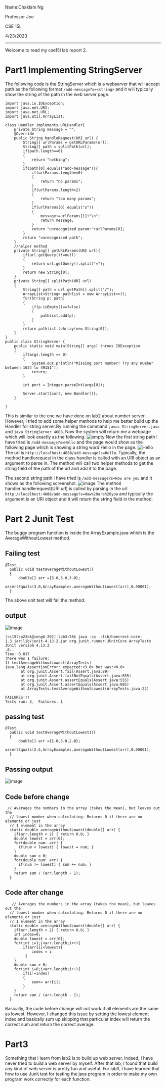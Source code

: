 >
Name:Chaklam Ng
>
Professor Joe
>
CSE 15L
>
4/23/2023
>
___
Welcome to read my cse15l lab report 2.
>
# Part1 Implementing StringServer
>
The following code is the StringServer which is a webserver that will accept path as the following format `/add-message?s=<string>` and it will typically show the string of the path in the web server page.

```
import java.io.IOException;
import java.net.URI;
import java.net.URL;
import java.util.ArrayList;

class Handler implements URLHandler{
    private String message = "";
    @Override
    public String handleRequest(URI url) {
        String[] urlParams = getURLParams(url);
        String[] path = splitPath(url);
        if(path.length==0)
        {
            return "nothing";
        }
        if(path[0].equals("add-message")){
            if(urlParams.length==0)
            {
                return "no params";
            }
            if(urlParams.length>2)
            {
                return "too many params";
            }
            if(urlParams[0].equals("s"))
            {
                message+=urlParams[1]+"\n";
                return message;
            }
            return "unrecognized param:"+urlParams[0];
        }
        return "unrecognized path";
    }
    //helper method
    private String[] getURLParams(URI url){
        if(url.getQuery()!=null)
        {
            return url.getQuery().split("=");
        }
        return new String[0];
    }
    private String[] splitPath(URI url)
    {
        String[] path = url.getPath().split("/");
        ArrayList<String> pathlist = new ArrayList<>();
        for(String p: path)
        {
            if(p.isEmpty()==false)
            {
                pathlist.add(p);
            }
        }
        return pathlist.toArray(new String[0]);
    }
}
public class StringServer {
    public static void main(String[] args) throws IOException
    {
        if(args.length == 0)
        {
            System.out.println("Missing port number! Try any number between 1024 to 49151");
            return;
        }

        int port = Integer.parseInt(args[0]);

        Server.start(port, new Handler());
    }

}
```


This is similar to the one we have done on lab2 about number server. However, I tried to add some helper methods to help me better build up the Handler for string server.By running the command `javac StringServer.java` and `java StringServer 4688`. Now the system will return me a webpage which will look exactly as the following.
![empty](emptypage.png)
Now the first string path I have tried is `/add-message?s=Hello` and the page would show as the following page which is showing a string word Hello in the page.
![Hello](hellopage.png)
The url is `http://localhost:4688/add-message?s=Hello`. Typically, the method handlerequest in the class handler is called with an URI object as an argument to parse in. The method will call two helper methods to get the string field of the path of the url and add it to the page.

The second string path i have tried is `/add-message?s=How are you` and it shows as the following screenshot.
![image](howpage.png)
The method handler.handlerequest(URI url) is called by parsing in the url `http://localhost:4688/add-message?s=How%20are%20you` and typically the argument is an URI object and it will return the string field in the method.

# Part 2 Junit Test
The buggy program function is inside the ArrayExample.java which is the AverageWithoutLowest method.
## Failing test

```
@Test 
  public void testAverageWithoutLowest()
  {
      double[] arr ={3.0,3.0,3.0};
      assertEquals(3.0,ArrayExamples.averageWithoutLowest(arr),0.00001);
  }
 ```

 The above unit test will fail the method.
## output
![image](jtest1.png)

 ```
 [cs15lsp23ok@ieng6-202]:lab3:56$ java -cp .:lib/hamcrest-core-1.3.jar:lib/junit-4.13.2.jar org.junit.runner.JUnitCore ArrayTests
JUnit version 4.13.2
.E..
Time: 0.017
There was 1 failure:
1) testAverageWithoutLowest(ArrayTests)
java.lang.AssertionError: expected:<3.0> but was:<0.0>
        at org.junit.Assert.fail(Assert.java:89)
        at org.junit.Assert.failNotEquals(Assert.java:835)
        at org.junit.Assert.assertEquals(Assert.java:555)
        at org.junit.Assert.assertEquals(Assert.java:685)
        at ArrayTests.testAverageWithoutLowest(ArrayTests.java:22)

FAILURES!!!
Tests run: 3,  Failures: 1
```

## passing test

```
@Test
  public void testAverageWithoutLowest1()
  {
      double[] arr ={1.0,3.0,2.0};
      assertEquals(2.5,ArrayExamples.averageWithoutLowest(arr),0.00001);
  }
 ```

## Passing output
 ![image](jtest2.png)
 
## Code before change
```
 // Averages the numbers in the array (takes the mean), but leaves out the
  // lowest number when calculating. Returns 0 if there are no elements or just
  // 1 element in the array
  static double averageWithoutLowest(double[] arr) {
    if(arr.length < 2) { return 0.0; }
    double lowest = arr[0];
    for(double num: arr) {
      if(num < lowest) { lowest = num; }
    }
    double sum = 0;
    for(double num: arr) {
      if(num != lowest) { sum += num; }
    }
    return sum / (arr.length - 1);
  }
 ```
  >
## Code after change
```
   // Averages the numbers in the array (takes the mean), but leaves out the
  // lowest number when calculating. Returns 0 if there are no elements or just
  // 1 element in the array
  static double averageWithoutLowest(double[] arr) {
    if(arr.length < 2) { return 0.0; }
    int index=0;
    double lowest = arr[0];
    for(int i=1;i<arr.length;i++){
        if(arr[i]<lowest){
            index = i
         }
    }
    double sum = 0;
    for(int i=0;i<arr.length;i++){
        if(i!=index)
        {
            sum+= arr[i];
        }
    }
    return sum / (arr.length - 1);
  }
```
Basically, the code before change will not work if all elements are the same as lowest. However, I changed this issue by setting the lowest element index and basically sum up skipping that particular index will return the correct sum and return the correct average.

# Part3
Something that I learn from lab2 is to build up web server. Indeed, I have never tried to build a web server by myself. After that lab, I found that build any kind of web server is pretty fun and useful. For lab3, I have learned that how to use Junit test for testing the java program in order to make my own program work correctly for each function.

